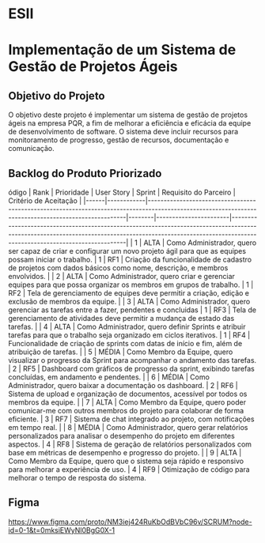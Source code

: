 # ESII

# Implementação de um Sistema de Gestão de Projetos Ágeis

## Objetivo do Projeto

O objetivo deste projeto é implementar um sistema de gestão de projetos ágeis na empresa PQR, a fim de melhorar a eficiência e eficácia da equipe de desenvolvimento de software. O sistema deve incluir recursos para monitoramento de progresso, gestão de recursos, documentação e comunicação.

## Backlog do Produto Priorizado

ódigo
| Rank | Prioridade | User Story                                                                                                                                          | Sprint | Requisito do Parceiro | Critério de Aceitação                                                                                                                                                                                   |
|------|------------|-----------------------------------------------------------------------------------------------------------------------------------------------------|--------|-----------------------|---------------------------------------------------------------------------------------------------------------------------------------------------------------------------------------------------------|
| 1    | ALTA       | Como Administrador, quero ser capaz de criar e configurar um novo projeto ágil para que as equipes possam iniciar o trabalho.                                 | 1      | RF1                   | Criação da funcionalidade de cadastro de projetos com dados básicos como nome, descrição, e membros envolvidos.                                                                                        |
| 2    | ALTA       | Como Administrador, quero criar e gerenciar equipes para que possa organizar os membros em grupos de trabalho.                                               | 1      | RF2                   | Tela de gerenciamento de equipes deve permitir a criação, edição e exclusão de membros da equipe.                                                                                                      |
| 3    | ALTA       | Como Administrador, quero gerenciar as tarefas entre a fazer, pendentes e concluidas                               | 1      | RF3                   | Tela de gerenciamento de atividades deve permitir a mudança de estado das tarefas.                                                                                                      |
| 4    | ALTA       | Como Administrador, quero definir Sprints e atribuir tarefas para que o trabalho seja organizado em ciclos iterativos.                                     | 1      | RF4                   | Funcionalidade de criação de sprints com datas de início e fim, além de atribuição de tarefas.                                                                                                         |
| 5    | MÉDIA      | Como Membro da Equipe, quero visualizar o progresso da Sprint para acompanhar o andamento das tarefas.                                                       | 2      | RF5                   | Dashboard com gráficos de progresso da sprint, exibindo tarefas concluídas, em andamento e pendentes.                                                                                                  |
| 6    | MÉDIA      | Como Administrador, quero baixar a documentação os dashboard.                                     | 2      | RF6                   | Sistema de upload e organização de documentos, acessível por todos os membros da equipe.                                                                                                               |
| 7    | ALTA       | Como Membro da Equipe, quero poder comunicar-me com outros membros do projeto para colaborar de forma eficiente.                                             | 3      | RF7                   | Sistema de chat integrado ao projeto, com notificações em tempo real.                                                                                                                                  |
| 8    | MÉDIA      | Como Administrador, quero gerar relatórios personalizados para analisar o desempenho do projeto em diferentes aspectos.                                       | 4      | RF8                   | Sistema de geração de relatórios personalizados com base em métricas de desempenho e progresso do projeto.                                                                                              |
| 9    | ALTA       | Como Membro da Equipe, quero que o sistema seja rápido e responsivo para melhorar a experiência de uso.                                                        | 4      | RF9                   | Otimização de código para melhorar o tempo de resposta do sistema.          


## Figma
https://www.figma.com/proto/NM3iej424RuKbOdBVbC96v/SCRUM?node-id=0-1&t=0mksiEWyNl0BgG0X-1
